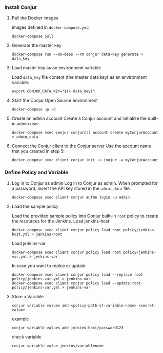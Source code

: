 ### Install Conjur

1. Pull the Docker images

   images defined in `docker-compose.yml`:
   ```
   docker-compose pull
   ```

2. Generate the master key
   ```
   docker-compose run --no-deps --rm conjur data-key generate > data_key
   ```

3. Load master key as an environment variable

   Load `data_key` file content (the master data key) as an environment variable:
   ```
   export CONJUR_DATA_KEY="$(< data_key)"
   ```

4. Start the Conjur Open Source environment

   ```
   docker-compose up -d
   ```

5. Create an admin account
   Create a Conjur account and initialize the built-in admin user.
   ```
   docker-compose exec conjur conjurctl account create myConjurAccount > admin_data
   ```

6. Connect the Conjur client to the Conjur server
   Use the account name that you created in step 5:
   ```
   docker-compose exec client conjur init -u conjur -a myConjurAccount
   ```

### Define Policy and Variable

1. Log in to Conjur as admin
   Log in to Conjur as admin. When prompted for a password, insert the API key
   stored in the `admin_data` file:
   ```
   docker-compose exec client conjur authn login -u admin
   ```

2. Load the sample policy

   Load the provided sample policy into Conjur built-in `root` policy to create
   the resources for the Jenkins. Load jenkins-host
   ```
   docker-compose exec client conjur policy load root policy/jenkins-host.yml > jenkins-host
   ```

   Load jenkins-var
   ```
   docker-compose exec client conjur policy load root policy/jenkins-var.yml > jenkins-var
   ```

   In case you want to replce or update
   ```
   docker-compose exec client conjur policy load --replace root policy/jenkins-var.yml > jenkins-var
   docker-compose exec client conjur policy load --update root policy/jenkins-var.yml > jenkins-var
   ```

3. Store a Variable

   ```
   conjur variable values add <policy-path-of-variable-name> <secret-value>
   ```
   example
   ```
   conjur variable values add jenkins-host/password123
   ```
   check variable
   ```
   conjur variable value jenkins/variablename
   ```
